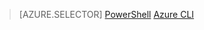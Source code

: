 > [AZURE.SELECTOR]
[PowerShell](DNS-reverse-dns-record-operations-ps.md)
[Azure CLI](DNS-reverse-dns-record-operations-cli.md)
